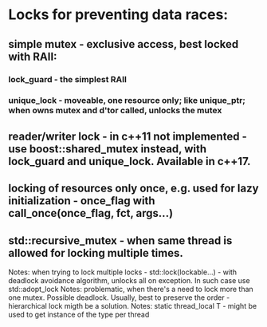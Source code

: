 # Locks for preventing data races:
## simple mutex - exclusive access, best locked with RAII:
### lock_guard - the simplest RAII
### unique_lock - moveable, one resource only; like unique_ptr; when owns mutex and d'tor called, unlocks the mutex
## reader/writer lock - in c++11 not implemented - use boost::shared_mutex instead, with lock_guard and unique_lock. Available in c++17.
## locking of resources only once, e.g. used for lazy initialization - once_flag with call_once(once_flag, fct, args...)
## std::recursive_mutex - when same thread is allowed for locking multiple times. 
Notes: when trying to lock multiple locks - std::lock(lockable...) - with deadlock avoidance algorithm, unlocks all on exception. In such case use std::adopt_lock
Notes: problematic, when there's a need to lock more than one mutex. Possible deadlock. Usually, best to preserve the order - hierarchical lock migth be a solution.
Notes: static thread_local T - might be used to get instance of the type per thread

